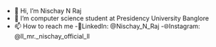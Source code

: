 - 👋 Hi, I’m Nischay N Raj
- 👀 I’m computer science student at Presidency University Banglore 
- 📫 How to reach me
-🔗LinkedIn: @Nischay_N_Raj
-🌐Instagram: @ll_mr._nischay_official_ll


<!---
Nischaynraj1810/Nischaynraj1810 is a ✨ special ✨ repository because its `README.md` (this file) appears on your GitHub profile.
You can click the Preview link to take a look at your changes.
--->
